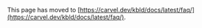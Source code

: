 This page has moved to [https://carvel.dev/kbld/docs/latest/faq/](https://carvel.dev/kbld/docs/latest/faq/).
